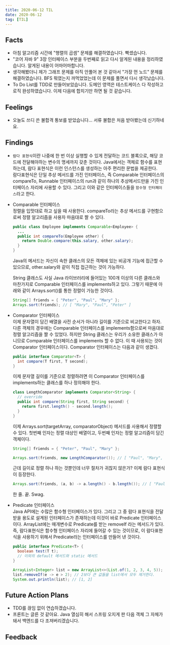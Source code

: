 ```yaml
---
title: 2020-06-12 TIL
date: 2020-06-12
tag: [TIL]
---
```


## Facts

- 아침 알고리즘 시간에 "행렬의 곱셈" 문제를 해결하였습니다. 빡셌습니다.
- "코어 자바 9" 3장 인터페이스 부분을 두번째로 읽고 다시 알게된 내용을 정리하였습니다. 알게된 내용이 어마어마합니다.
- 생각해봤더니 제가 그래프 문제를 아직 안풀어 본 것 같아서 "가장 먼 노드" 문제를 해결하였습니다. BFS 뭐였는지 까먹었었는데 이 문제를 풀면서 다시 생각났습니다.
- To Do List를 TDD로 만들어보았습니다. 도메인 영역은 테스트케이스 다 작성하고 로직 완성하였습니다. 이제 다음에 합치기만 하면 될 것 같습니다.

## Feelings

- 오늘도 쓰디 쓴 불합격 통보를 받았습니다... 서류 불합은 처음 받아봤는데 신기하네요.

## Findings

- `람다 표현식`이란 나중에 한 번 이상 실행할 수 있게 전달하는 코드 블록으로, 해당 코드에 전달해야하는 변수의 명세까지 갖춘 것이다. Java에서는 객체로 함수를 표현하는데, 람다 표현식은 이런 인스턴스를 생성하는 아주 편리한 문법을 제공한다.  
  람다표현식은 단일 추상 메서드를 가진 인터페이스, 즉 Comparable 인터페이스의 compareTo, Runnable 인터페이스의 run과 같이 하나의 추상메서드만을 가진 인터페이스 자리에 사용할 수 있다. 그리고 이와 같은 인터페이스들을 `함수형 인터페이스`라고 한다.
- Comparable 인터페이스  
  정렬을 입맛대로 하고 싶을 때 사용한다. compareTo라는 추상 메서드를 구현함으로써 정렬 알고리즘을 사용자 마음대로 짤 수 있다.

    ```java
    public class Employee implements Comparable<Employee> {
      ...
      public int compareTo(Employee other) {
        return Double.compare(this.salary, other.salary);
      }
    }
    ```

    Java의 메서드는 자신이 속한 클래스의 모든 객체에 있는 비공개 기능에 접근할 수 있으므로, other.salary와 같이 직접 접근하는 것이 가능하다.
  
    String 클래스도 사실 Java 라이브러리에 들어있는 100개 이상의 다른 클래스와 마찬가지로 Comparable 인터페이스를 implements하고 있다. 그렇기 때문에 아래와 같이 Arrays.sort()를 통한 정렬이 가능한 것이다.

    ```java
    String[] friends = { "Peter", "Paul", "Mary" };
    Arrays.sort(friends); // [ "Mary", "Paul", "Peter" ]
    ```

- Comparator 인터페이스  
  이제 문자열이 담긴 배열을 사전 순서가 아니라 길이를 기준으로 비교한다고 하자. 다른 객체의 경우에는 Comparable 인터페이스를 implements함으로써 마음대로 정렬 알고리즘을 짤 수 있었다. 하지만 String 클래스는 우리가 소유한 클래스가 아니므로 Comparable 인터페이스를 implements 할 수 없다. 이 때 사용되는 것이 Comparator 인터페이스이다. Comparator 인터페이스는 다음과 같이 생겼다.

    ```java
    public interface Comparator<T> {
      int compare(T first, T second);
    }
    ```
  
    이제 문자열 길이를 기준으로 정렬하려면 이 Comparator 인터페이스를 implements하는 클래스를 하나 정의해야 한다.

    ```java
    class LengthComparator implements Comparator<String> {
      // override
      public int compare(String first, String second) {
        return first.length() - second.length();
      }
    }
    ```

    이제 Arrays.sort(targetArray, comparatorObject) 메서드를 사용해서 정렬할 수 있다. 첫번째 인자는 정렬 대상인 배열이고, 두번째 인자는 정렬 알고리즘이 담긴 객체이다.

    ```java
    String[] friends = { "Peter", "Paul", "Mary" };

    Arrays.sort(friends, new LengthComparator()); // [ "Paul", "Mary", "Peter" ]
    ```

    근데 길이로 정렬 하나 하는 것뿐인데 너무 절차가 귀찮지 않은가? 이제 람다 표현식이 등장한다.

    ```java
    Arrays.sort(friends, (a, b) -> a.length() - b.length()); // [ "Paul", "Mary", "Peter" ]
    ```

    한 줄. 끝. Swag.
- Predicate 인터페이스  
  Java API에는 수많은 함수형 인터페이스가 있다. 그리고 그 중 람다 표현식을 전달받을 용도로 설계된 인터페이스가 존재하는데 이것이 바로 Predicate 인터페이스 이다. ArrayList에는 매개변수로 Predicate를 받는 removeIf 라는 메서드가 있다.
  즉, 람다표현식은 함수형 인터페이스 자리에 들어갈 수 있는 것이므로, 이 람다표현식을 사용하기 위해서 Predicate라는 인터페이스를 만들어 낸 것이다.

    ```java
    public interface Predicate<T> {
      boolean test(T t);
      // 이외의 default 메서드와 static 메서드
    }

    ArrayList<Integer> list = new ArrayList<>(List.of(1, 2, 3, 4, 5));
    list.removeIf(e -> e > 2); // 2보다 큰 값들을 list에서 모두 제거한다.
    System.out.println(list); // [1, 2]
    ```

## Future Action Plans

- TDD를 끊임 없이 연습하겠습니다.
- 프론트는 글른 것 같아요. Java 열심히 해서 스프링 오지게 판 다음 객체 그 자체가 돼서 백엔드를 다 조져버리겠습니다.

## Feedback
